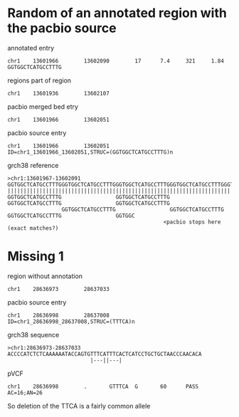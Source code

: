# Random of an annotated region with the pacbio source
annotated entry
```
chr1    13601966        13602090        17      7.4     321     1.84    GGTGGCTCATGCCTTTG
```

regions part of region
```
chr1    13601936        13602107
```

pacbio merged bed etry
```
chr1    13601966        13602051
```

pacbio source entry
```
chr1    13601966        13602051        ID=chr1_13601966_13602051,STRUC=(GGTGGCTCATGCCTTTG)n
```

grch38 reference
```
>chr1:13601967-13602091
GGTGGCTCATGCCTTTGGGTGGCTCATGCCTTTGGGTGGCTCATGCCTTTGGGTGGCTCATGCCTTTGGGTGGCTCATGCCTTTGGGTGGCTCAGCACTTTGGGTGGCTCAGCACTTCGGGAGGC
||||||||||||||||||||||||||||||||||||||||||||||||||||||||||||||||||||||||||||||||||||||||||||||***|||||||||||||****|||*|||*|||
GGTGGCTCATGCCTTTG                 GGTGGCTCATGCCTTTG                 GGTGGCTCATGCCTTTG                 GGTGGCTCATGCCTTTG
                 GGTGGCTCATGCCTTTG                 GGTGGCTCATGCCTTTG                 GGTGGCTCATGCCTTTG                 GGTGGC
									             <pacbio stops here (exact matches?)
```

# Missing 1
region without annotation
```
chr1    28636973        28637033
```
pacbio source entry
```
chr1    28636998        28637008        ID=chr1_28636998_28637008,STRUC=(TTTCA)n
```

grch38 sequence
```
>chr1:28636973-28637033
ACCCCATCTCTCAAAAAATACCAGTGTTTCATTTCACTCATCCTGCTGCTAACCCAACACA
                          |---||---|
```

pVCF
```
chr1    28636998        .       GTTTCA  G       60      PASS    AC=16;AN=26
```
So deletion of the TTCA is a fairly common allele

